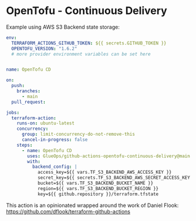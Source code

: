 # OpenTofu - Continuous Delivery

Example using AWS S3 Backend state storage:

```yaml
env:
  TERRAFORM_ACTIONS_GITHUB_TOKEN: ${{ secrets.GITHUB_TOKEN }}
  OPENTOFU_VERSION: "1.6.2"
  # more provider environment variables can be set here


name: OpenTofu CD

on:
  push:
    branches:
      - main
  pull_request:

jobs:
  terraform-action:
    runs-on: ubuntu-latest
    concurrency:
      group: limit-concurrency-do-not-remove-this
      cancel-in-progress: false
    steps:
      - name: OpenTofu CD              
        uses: GlueOps/github-actions-opentofu-continuous-delivery@main
        with:
          backend_config: |
            access_key=${{ vars.TF_S3_BACKEND_AWS_ACCESS_KEY }}
            secret_key=${{ secrets.TF_S3_BACKEND_AWS_SECRET_ACCESS_KEY }}
            bucket=${{ vars.TF_S3_BACKEND_BUCKET_NAME }}
            region=${{ vars.TF_S3_BACKEND_BUCKET_REGION }}
            key=${{ github.repository }}/terraform.tfstate
```

This action is an opinionated wrapped around the work of Daniel Flook: https://github.com/dflook/terraform-github-actions



